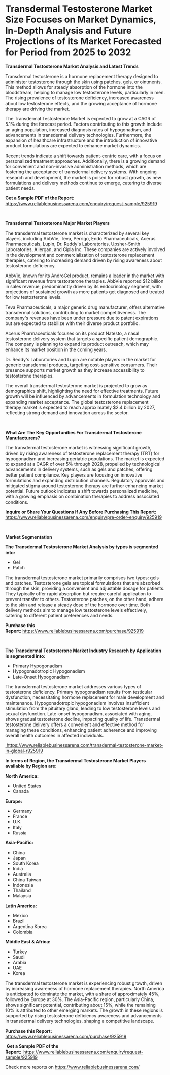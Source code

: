 <p><h1>Transdermal Testosterone Market Size Focuses on Market Dynamics, In-Depth Analysis and Future Projections of its Market Forecasted for Period from 2025 to 2032</h1></p><p><strong>Transdermal Testosterone Market Analysis and Latest Trends</strong></p>
<p><p>Transdermal testosterone is a hormone replacement therapy designed to administer testosterone through the skin using patches, gels, or ointments. This method allows for steady absorption of the hormone into the bloodstream, helping to manage low testosterone levels, particularly in men. The rising prevalence of testosterone deficiency, increased awareness about low testosterone effects, and the growing acceptance of hormone therapy are driving the market.</p><p>The Transdermal Testosterone Market is expected to grow at a CAGR of 5.1% during the forecast period. Factors contributing to this growth include an aging population, increased diagnosis rates of hypogonadism, and advancements in transdermal delivery technologies. Furthermore, the expansion of healthcare infrastructure and the introduction of innovative product formulations are expected to enhance market dynamics.</p><p>Recent trends indicate a shift towards patient-centric care, with a focus on personalized treatment approaches. Additionally, there is a growing demand for convenient and non-invasive administration methods, which are fostering the acceptance of transdermal delivery systems. With ongoing research and development, the market is poised for robust growth, as new formulations and delivery methods continue to emerge, catering to diverse patient needs.</p></p>
<p><strong>Get a Sample PDF of the Report:&nbsp;</strong> <a href="https://www.reliablebusinessarena.com/enquiry/request-sample/925919?utm_campaign=2959&utm_medium=2&utm_source=Github&utm_content=ia&utm_term=08032025&utm_id=transdermal-testosterone">https://www.reliablebusinessarena.com/enquiry/request-sample/925919</a></p>
<p>&nbsp;</p>
<p><strong>Transdermal Testosterone Major Market Players</strong></p>
<p><p>The transdermal testosterone market is characterized by several key players, including AbbVie, Teva, Perrigo, Endo Pharmaceuticals, Acerus Pharmaceuticals, Lupin, Dr. Reddy's Laboratories, Upsher-Smith Laboratories, Allergan, and Cipla Inc. These companies are actively involved in the development and commercialization of testosterone replacement therapies, catering to increasing demand driven by rising awareness about testosterone deficiency.</p><p>AbbVie, known for its AndroGel product, remains a leader in the market with significant revenue from testosterone therapies. AbbVie reported $12 billion in sales revenue, predominantly driven by its endocrinology segment, with projections of sustained growth as more patients get diagnosed and treated for low testosterone levels.</p><p>Teva Pharmaceuticals, a major generic drug manufacturer, offers alternative transdermal solutions, contributing to market competitiveness. The company's revenues have been under pressure due to patent expirations but are expected to stabilize with their diverse product portfolio.</p><p>Acerus Pharmaceuticals focuses on its product Natesto, a nasal testosterone delivery system that targets a specific patient demographic. The company is planning to expand its product outreach, which may enhance its market position in the coming years.</p><p>Dr. Reddy's Laboratories and Lupin are notable players in the market for generic transdermal products, targeting cost-sensitive consumers. Their presence supports market growth as they increase accessibility to testosterone therapies.</p><p>The overall transdermal testosterone market is projected to grow as demographics shift, highlighting the need for effective treatments. Future growth will be influenced by advancements in formulation technology and expanding market acceptance. The global testosterone replacement therapy market is expected to reach approximately $2.4 billion by 2027, reflecting strong demand and innovation across the sector.</p></p>
<p>&nbsp;</p>
<p><strong>What Are The Key Opportunities For Transdermal Testosterone Manufacturers?</strong></p>
<p><p>The transdermal testosterone market is witnessing significant growth, driven by rising awareness of testosterone replacement therapy (TRT) for hypogonadism and increasing geriatric populations. The market is expected to expand at a CAGR of over 5% through 2028, propelled by technological advancements in delivery systems, such as gels and patches, offering better patient compliance. Key players are focusing on innovative formulations and expanding distribution channels. Regulatory approvals and mitigated stigma around testosterone therapy are further enhancing market potential. Future outlook indicates a shift towards personalized medicine, with a growing emphasis on combination therapies to address associated conditions.</p></p>
<p><strong>Inquire or Share Your Questions If Any Before Purchasing This Report:</strong> <a href="https://www.reliablebusinessarena.com/enquiry/pre-order-enquiry/925919?utm_campaign=2959&utm_medium=2&utm_source=Github&utm_content=ia&utm_term=08032025&utm_id=transdermal-testosterone">https://www.reliablebusinessarena.com/enquiry/pre-order-enquiry/925919</a></p>
<p>&nbsp;</p>
<p><strong>Market Segmentation</strong></p>
<p><strong>The Transdermal Testosterone Market Analysis by types is segmented into:</strong></p>
<p><ul><li>Gel</li><li>Patch</li></ul></p>
<p><p>The transdermal testosterone market primarily comprises two types: gels and patches. Testosterone gels are topical formulations that are absorbed through the skin, providing a convenient and adjustable dosage for patients. They typically offer rapid absorption but require careful application to prevent transfer to others. Testosterone patches, on the other hand, adhere to the skin and release a steady dose of the hormone over time. Both delivery methods aim to manage low testosterone levels effectively, catering to different patient preferences and needs.</p></p>
<p><strong>Purchase this Report:&nbsp;</strong><a href="https://www.reliablebusinessarena.com/purchase/925919?utm_campaign=2959&utm_medium=2&utm_source=Github&utm_content=ia&utm_term=08032025&utm_id=transdermal-testosterone">https://www.reliablebusinessarena.com/purchase/925919</a></p>
<p>&nbsp;</p>
<p><strong>The Transdermal Testosterone Market Industry Research by Application is segmented into:</strong></p>
<p><ul><li>Primary Hypogonadism</li><li>Hypogonadotropic Hypogonadism</li><li>Late-Onset Hypogonadism</li></ul></p>
<p><p>The transdermal testosterone market addresses various types of testosterone deficiency. Primary hypogonadism results from testicular dysfunction, necessitating hormone replacement for male development and maintenance. Hypogonadotropic hypogonadism involves insufficient stimulation from the pituitary gland, leading to low testosterone levels and sexual dysfunction. Late-onset hypogonadism, associated with aging, shows gradual testosterone decline, impacting quality of life. Transdermal testosterone delivery offers a convenient and effective method for managing these conditions, enhancing patient adherence and improving overall health outcomes in affected individuals.</p></p>
<p><a href="https://www.reliablebusinessarena.com/transdermal-testosterone-market-in-global-r925919?utm_campaign=2959&utm_medium=2&utm_source=Github&utm_content=ia&utm_term=08032025&utm_id=transdermal-testosterone">&nbsp;https://www.reliablebusinessarena.com/transdermal-testosterone-market-in-global-r925919</a></p>
<p><strong>In terms of Region, the Transdermal Testosterone Market Players available by Region are:</strong></p>
<p>
    <p> <strong> North America: </strong>
        <ul>
            <li>United States</li>
            <li>Canada</li>
        </ul>
        </p> 
    <p> <strong> Europe: </strong>
        <ul>
            <li>Germany</li>
            <li>France</li>
            <li>U.K.</li>
            <li>Italy</li>
            <li>Russia</li>
        </ul>
        </p> 
    <p> <strong> Asia-Pacific: </strong>
        <ul>
            <li>China</li>
            <li>Japan</li>
            <li>South Korea</li>
            <li>India</li>
            <li>Australia</li>
            <li>China Taiwan</li>
            <li>Indonesia</li>
            <li>Thailand</li>
            <li>Malaysia</li>
        </ul>
        </p> 
    <p> <strong> Latin America: </strong>
        <ul>
            <li>Mexico</li>
            <li>Brazil</li>
            <li>Argentina Korea</li>
            <li>Colombia</li>
        </ul>
        </p> 
    <p> <strong> Middle East & Africa: </strong>
        <ul>
            <li>Turkey</li>
            <li>Saudi</li>
            <li>Arabia</li>
            <li>UAE</li>
            <li>Korea</li>
        </ul>
    </p>
    </p>
<p><p>The transdermal testosterone market is experiencing robust growth, driven by increasing awareness of hormone replacement therapies. North America is anticipated to dominate the market, with a share of approximately 45%, followed by Europe at 30%. The Asia-Pacific region, particularly China, shows significant potential, contributing about 15%, while the remaining 10% is attributed to other emerging markets. The growth in these regions is supported by rising testosterone deficiency awareness and advancements in transdermal delivery technologies, shaping a competitive landscape.</p></p>
<p><strong>Purchase this Report: </strong><a href="https://www.reliablebusinessarena.com/purchase/925919?utm_campaign=2959&utm_medium=2&utm_source=Github&utm_content=ia&utm_term=08032025&utm_id=transdermal-testosterone">https://www.reliablebusinessarena.com/purchase/925919</a></p>
<p>&nbsp;<strong>Get a Sample PDF of the Report:&nbsp;&nbsp;</strong><a href="https://www.reliablebusinessarena.com/enquiry/request-sample/925919?utm_campaign=2959&utm_medium=2&utm_source=Github&utm_content=ia&utm_term=08032025&utm_id=transdermal-testosterone">https://www.reliablebusinessarena.com/enquiry/request-sample/925919</a></p>
<p><strong></strong></p>
<p>Check more reports on <a href="https://www.reliablebusinessarena.com/?utm_campaign=2959&utm_medium=2&utm_source=Github&utm_content=ia&utm_term=08032025&utm_id=transdermal-testosterone">https://www.reliablebusinessarena.com/</a></p>
